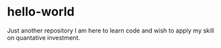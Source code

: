 # hello-world
Just another repository
I am here to learn code and wish to apply my skill on quantative investment.
